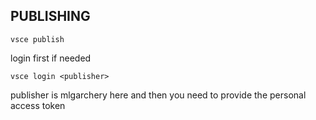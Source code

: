 ## PUBLISHING

```
vsce publish
```

login first if needed

```
vsce login <publisher>
```

publisher is mlgarchery here and then you need to provide the personal access token
```
